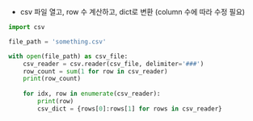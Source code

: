 - csv 파일 열고, row 수 계산하고, dict로 변환 (column 수에 따라 수정 필요)

```python
import csv

file_path = 'something.csv'

with open(file_path) as csv_file:
    csv_reader = csv.reader(csv_file, delimiter='###')
    row_count = sum(1 for row in csv_reader)
    print(row_count)
    
    for idx, row in enumerate(csv_reader):
        print(row)
        csv_dict = {rows[0]:rows[1] for rows in csv_reader}
```

